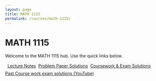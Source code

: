 ```yaml
---
layout: page
title: MATH 1115
permalink: /courses/math-1115/
---
```


# MATH 1115

Welcome to the MATH 1115 hub. Use the quick links below.

<p style="margin:1rem 0; display:flex; gap:.5rem; flex-wrap:wrap;"><br>
  <a class="btn" href="{{ '/courses/math-1115/lecture-notes/' | relative_url }}">Lecture Notes</a>
  <a class="btn" href="{{ '/courses/math-1115/problem-paper-solutions/' | relative_url }}">Problem Paper Solutions</a>
  <a class="btn" href="{{ '/courses/math-1115/coursework-exam-solutions/' | relative_url }}">Coursework & Exam Solutions</a>
  <a class="btn" href="{{ '/courses/math-1115/videos/' | relative_url }}">Past Course work exam solutions (YouTube)</a>
</p>

